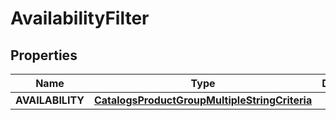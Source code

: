 
# AvailabilityFilter

## Properties
| Name | Type | Description | Notes |
| ------------ | ------------- | ------------- | ------------- |
| **AVAILABILITY** | [**CatalogsProductGroupMultipleStringCriteria**](.md) |  |  |



